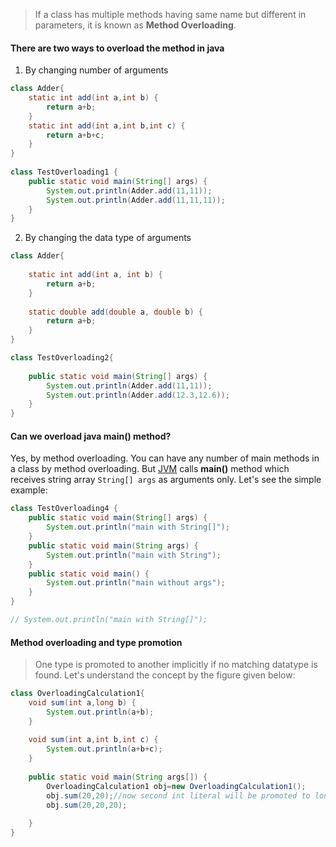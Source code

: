 
> If a class has multiple methods having same name but different in parameters, it is known as **Method Overloading**.

#### There are two ways to overload the method in java

1. By changing number of arguments
```java
class Adder{  
	static int add(int a,int b) {
		return a+b;
	}  
	static int add(int a,int b,int c) {
		return a+b+c;
	}  
}  
	
class TestOverloading1 {  
	public static void main(String[] args) {  
		System.out.println(Adder.add(11,11));  
		System.out.println(Adder.add(11,11,11));  
	}
}  
```

2. By changing the data type of arguments
```java
class Adder{  
	
	static int add(int a, int b) {
		return a+b;
	}  
	
	static double add(double a, double b) {
		return a+b;
	}  
}  

class TestOverloading2{  
	
	public static void main(String[] args) {  
		System.out.println(Adder.add(11,11));  
		System.out.println(Adder.add(12.3,12.6));  
	}
}  
```

#### Can we overload java main() method?

Yes, by method overloading. You can have any number of main methods in a class by method overloading. But [JVM](https://www.javatpoint.com/jvm-java-virtual-machine) calls **main()** method which receives string array `String[] args` as arguments only. Let's see the simple example:

```java
class TestOverloading4 {  
	public static void main(String[] args) {
		System.out.println("main with String[]");
	}  
	public static void main(String args) {
		System.out.println("main with String");
	}  
	public static void main() { 
		System.out.println("main without args");
	}  
}  

// System.out.println("main with String[]");
```

#### Method overloading and type promotion
> One type is promoted to another implicitly if no matching datatype is found. Let's understand the concept by the figure given below:

```java
class OverloadingCalculation1{  
	void sum(int a,long b) {
		System.out.println(a+b);
	}
	  
	void sum(int a,int b,int c) {
		System.out.println(a+b+c);
	}  
  
	public static void main(String args[]) {  
		OverloadingCalculation1 obj=new OverloadingCalculation1();  
		obj.sum(20,20);//now second int literal will be promoted to long  
		obj.sum(20,20,20);  
		
	}  
}  
```